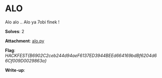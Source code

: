 # ALO

Alo alo .. Alo ya 7obi finek !

**Solves**: 2

**Attachment**: [alo.py](alo.py)

**Flag**:  *HACKFEST{B6902C2ceb244d94aeF6137ED3944BEEd664169bdBf6204d66Cf009D0029863a}*

**Write-up**:
